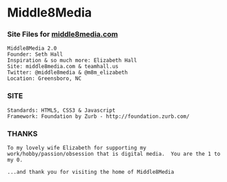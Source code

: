 # Middle8Media

### Site Files for [middle8media.com](http://middle8media.com)
	
	Middle8Media 2.0
	Founder: Seth Hall
	Inspiration & so much more: Elizabeth Hall
	Site: middle8media.com & teamhall.us
	Twitter: @middle8media & @m8m_elizabeth
	Location: Greensboro, NC

### SITE
    Standards: HTML5, CSS3 & Javascript
    Framework: Foundation by Zurb - http://foundation.zurb.com/

### THANKS
    To my lovely wife Elizabeth for supporting my work/hobby/passion/obsession that is digital media.  You are the 1 to my 0.

    ...and thank you for visiting the home of Middle8Media

